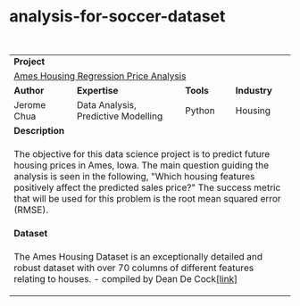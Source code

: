 # analysis-for-soccer-dataset

<br>

<table>
<tr></tr>
<tr>
<td colspan="4"><b>Project</b></td>
</tr>
<tr>
<td colspan="4">
<a href="https://github.com/Jchu4/ames-housing-regression-price-analysis">Ames Housing Regression Price Analysis</a>
</td>
</tr>
<tr>
<td><b>Author</b></td>
<td><b>Expertise</b></td>
<td><b>Tools</b></td>
<td><b>Industry</b></td>
</tr>
<tr>
<td>
Jerome Chua
</td>
<td>
Data Analysis, Predictive Modelling
</td>
<td>
Python
</td>
<td>
Housing
</td>
</tr>
<tr>
<td colspan="4"><b>Description</b></td>
</tr>
<tr>
<td colspan="4">
<p>The objective for this data science project is to predict future housing prices in Ames, Iowa. The main question guiding the analysis is seen in the following, "Which housing features positively affect the predicted sales price?" The success metric that will be used for this problem is the root mean squared error (RMSE).</p>
</td>
</tr>
<tr>
<td colspan="4"><b>Dataset</b></td>
</tr>
<tr>
<td colspan="4">
<p>The Ames Housing Dataset is an exceptionally detailed and robust dataset with over 70 columns of different features relating to houses. - compiled by Dean De Cock<a href="http://jse.amstat.org/v19n3/decock/DataDocumentation.txt" target="_blank">[link]</a></p>
</td>
</tr>
</table>

<br>
